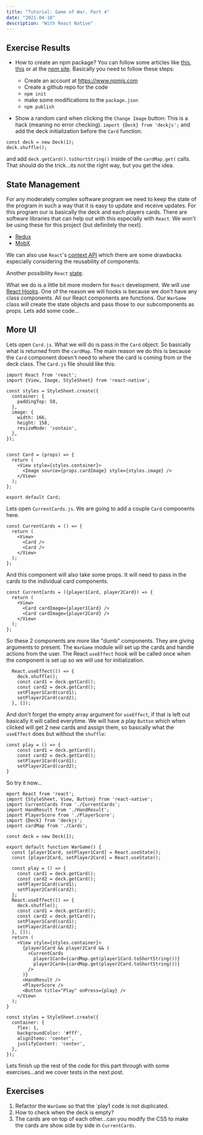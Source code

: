 ```yaml
---
title: "Tutorial: Game of War, Part 4"
date: "2021-04-18"
description: "With React Native"
---
```


## Exercise Results

- How to create an npm package? You can follow some articles like [this](https://bugfender.com/blog/how-to-create-an-npm-package/), [this](https://medium.com/swlh/how-to-create-and-publish-an-npm-package-17b5e1744f26) or at the [npm site](https://docs.npmjs.com/creating-and-publishing-private-packages).
  Basically you need to follow these steps:

  - Create an account at https://www.npmjs.com
  - Create a github repo for the code
  - `npm init`
  - make some modifications to the `package.json`
  - `npm publish`

- Show a random card when clicking the `Change Image` button:
  This is a hack (meaning no error checking).
  `import {Deck} from 'deckjs';`
  and add the deck initialization before the `Card` function.

```
const deck = new Deck(1);
deck.shuffle();
```

and add `deck.getCard().toShortString()` inside of the `cardMap.get(` calls.
That should do the trick...its not the right way, but you get the idea.

## State Management

For any moderately complex software program we need to keep the state of the program in such a way that it is easy to update and receive updates. For this program our is basically the deck and each players cards. There are software libraries
that can help out with this especially with `React`. We won't
be using these for this project (but definitely the next).

- [Redux](https://redux.js.org/)
- [MobX](https://mobx.js.org/README.html)

We can also use `React`'s [context API](https://reactjs.org/docs/context.html) which there are some drawbacks especially considering the reusability of components.

Another possibility `React` [state](https://reactjs.org/docs/state-and-lifecycle.html).

What we do is a little bit more modern for `React` development. We will use [React Hooks](https://reactjs.org/docs/hooks-intro.html). One of the reason we will hooks is because we don't have any class components. All our React components are functions. Our `WarGame` class will create the state objects and pass those to our subcomponents as props.
Lets add some code...

## More UI

Lets open `Card.js`. What we will do is pass in the `Card` object. So basically what is returned from the `cardMap`. The main reason we do this is because the `Card` component doesn't need to where the card is coming from or the deck class. The `Card.js` file should like this:

```
import React from 'react';
import {View, Image, StyleSheet} from 'react-native';

const styles = StyleSheet.create({
  container: {
    paddingTop: 50,
  },
  image: {
    width: 166,
    height: 158,
    resizeMode: 'contain',
  },
});


const Card = (props) => {
  return (
    <View style={styles.container}>
      <Image source={props.cardImage} style={styles.image} />
    </View>
  );
};

export default Card;
```

Lets open `CurrentCards.js`. We are going to add a couple `Card` components here.

```
const CurrentCards = () => {
  return (
    <View>
      <Card />
      <Card />
    </View>
  );
};
```

And this component will also take some props. It will need to pass in the cards to the individual card components.

```
const CurrentCards = ({player1Card, player2Card}) => {
  return (
    <View>
      <Card cardImage={player1Card} />
      <Card cardImage={player2Card} />
    </View>
  );
};
```

So these 2 components are more like "dumb" components. They are giving arguments to present.
The `WarGame` module will set up the cards and handle actions from the user. The React `useEffect` hook will be called once when the component is set up so we will use for initialization.

```
  React.useEffect(() => {
    deck.shuffle();
    const card1 = deck.getCard();
    const card2 = deck.getCard();
    setPlayer1Card(card1);
    setPlayer2Card(card2);
  }, []);
```

And don't forget the empty array argument for `useEffect`, if that is left out basically it will called everytime.
We will have a play `Button` which when clicked will get 2 new cards and assign them, so basically what the `useEffect` does but without the `shuffle`:

```
const play = () => {
    const card1 = deck.getCard();
    const card2 = deck.getCard();
    setPlayer1Card(card1);
    setPlayer2Card(card2);
}
```

So try it now...

```
mport React from 'react';
import {StyleSheet, View, Button} from 'react-native';
import CurrentCards from './CurrentCards';
import HandResult from './HandResult';
import PlayerScore from './PlayerScore';
import {Deck} from 'deckjs';
import cardMap from './Cards';

const deck = new Deck(1);

export default function WarGame() {
  const [player1Card, setPlayer1Card] = React.useState();
  const [player2Card, setPlayer2Card] = React.useState();

  const play = () => {
    const card1 = deck.getCard();
    const card2 = deck.getCard();
    setPlayer1Card(card1);
    setPlayer2Card(card2);
  };
  React.useEffect(() => {
    deck.shuffle();
    const card1 = deck.getCard();
    const card2 = deck.getCard();
    setPlayer1Card(card1);
    setPlayer2Card(card2);
  }, []);
  return (
    <View style={styles.container}>
      {player1Card && player2Card && (
        <CurrentCards
          player1Card={cardMap.get(player1Card.toShortString())}
          player2Card={cardMap.get(player2Card.toShortString())}
        />
      )}
      <HandResult />
      <PlayerScore />
      <Button title="Play" onPress={play} />
    </View>
  );
}

const styles = StyleSheet.create({
  container: {
    flex: 1,
    backgroundColor: '#fff',
    alignItems: 'center',
    justifyContent: 'center',
  },
});
```

Lets finish up the rest of the code for this part through with some exercises...and we cover tests in the next post.

## Exercises

1. Refactor the `WarGame` so that the `play1 code is not duplicated.
2. How to check when the deck is empty?
3. The cards are on top of each other...can you modify the CSS to make the cards are show side by side in `CurrentCards`.
